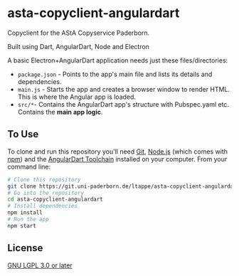 # asta-copyclient-angulardart

Copyclient for the AStA Copyservice Paderborn.

Built using Dart, AngularDart, Node and Electron

A basic Electron+AngularDart application needs just these files/directories:

- `package.json` - Points to the app's main file and lists its details and dependencies.
- `main.js` - Starts the app and creates a browser window to render HTML. This is where the Angular app is loaded.
- `src/*`- Contains the AngularDart app's structure with Pubspec.yaml etc. Contains the **main app logic**.

## To Use

To clone and run this repository you'll need [Git](https://git-scm.com), [Node.js](https://nodejs.org/en/download/) (which comes with [npm](http://npmjs.com)) and the [AngularDart Toolchain](https://webdev.dartlang.org/guides/get-started) installed on your computer. From your command line:

```bash
# Clone this repository
git clone https://git.uni-paderborn.de/ltappe/asta-copyclient-angulardart.git
# Go into the repository
cd asta-copyclient-angulardart
# Install dependencies
npm install
# Run the app
npm start
```

## License

[GNU LGPL 3.0 or later](LICENSE.md)

